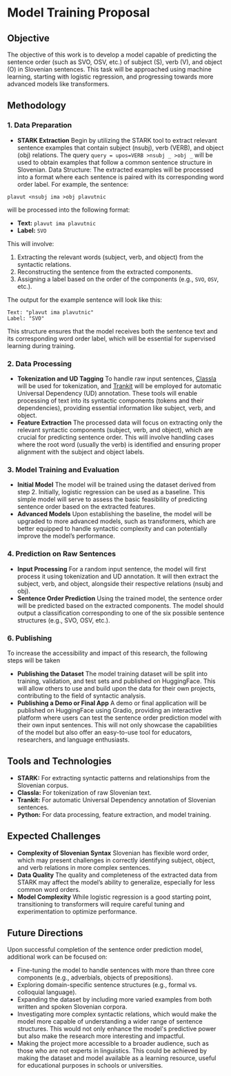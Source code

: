 # Model Training Proposal

## Objective
The objective of this work is to develop a model capable of predicting the sentence order (such as SVO, OSV, etc.) of subject (S), verb (V), and object (O) in Slovenian sentences. This task will be approached using machine learning, starting with logistic regression, and progressing towards more advanced models like transformers.

## Methodology

### 1. Data Preparation
- **STARK Extraction** Begin by utilizing the STARK tool to extract relevant sentence examples that contain subject (nsubj), verb (VERB), and object (obj) relations. The query `query = upos=VERB >nsubj _ >obj _` will be used to obtain examples that follow a common sentence structure in Slovenian.
Data Structure: The extracted examples will be processed into a format where each sentence is paired with its corresponding word order label. For example, the sentence:

`plavut <nsubj ima >obj plavutnic`

will be processed into the following format:
- **Text:** `plavut ima plavutnic`
- **Label:** `SVO`

This will involve:
1. Extracting the relevant words (subject, verb, and object) from the syntactic relations.
2. Reconstructing the sentence from the extracted components.
3. Assigning a label based on the order of the components (e.g., `SVO`, `OSV`, etc.).

The output for the example sentence will look like this:

```
Text: "plavut ima plavutnic"
Label: "SVO"
```
This structure ensures that the model receives both the sentence text and its corresponding word order label, which will be essential for supervised learning during training.

### 2. Data Processing
- **Tokenization and UD Tagging** To handle raw input sentences, [Classla](https://github.com/classla) will be used for tokenization, and [Trankit](https://github.com/nlp-uoregon/trankit) will be employed for automatic Universal Dependency (UD) annotation. These tools will enable processing of text into its syntactic components (tokens and their dependencies), providing essential information like subject, verb, and object.
- **Feature Extraction** The processed data will focus on extracting only the relevant syntactic components (subject, verb, and object), which are crucial for predicting sentence order. This will involve handling cases where the root word (usually the verb) is identified and ensuring proper alignment with the subject and object labels.

### 3. Model Training and Evaluation
- **Initial Model** The model will be trained using the dataset derived from step 2. Initially, logistic regression can be used as a baseline. This simple model will serve to assess the basic feasibility of predicting sentence order based on the extracted features.
- **Advanced Models** Upon establishing the baseline, the model will be upgraded to more advanced models, such as transformers, which are better equipped to handle syntactic complexity and can potentially improve the model’s performance.

### 4. Prediction on Raw Sentences
- **Input Processing** For a random input sentence, the model will first process it using tokenization and UD annotation. It will then extract the subject, verb, and object, alongside their respective relations (nsubj and obj).
- **Sentence Order Prediction** Using the trained model, the sentence order will be predicted based on the extracted components. The model should output a classification corresponding to one of the six possible sentence structures (e.g., SVO, OSV, etc.).

### 6. Publishing
To increase the accessibility and impact of this research, the following steps will be taken

- **Publishing the Dataset** The model training dataset will be split into training, validation, and test sets and published on HuggingFace. This will allow others to use and build upon the data for their own projects, contributing to the field of syntactic analysis.
- **Publishing a Demo or Final App** A demo or final application will be published on HuggingFace using Gradio, providing an interactive platform where users can test the sentence order prediction model with their own input sentences. This will not only showcase the capabilities of the model but also offer an easy-to-use tool for educators, researchers, and language enthusiasts.



## Tools and Technologies
- **STARK:** For extracting syntactic patterns and relationships from the Slovenian corpus.
- **Classla:** For tokenization of raw Slovenian text.
- **Trankit:** For automatic Universal Dependency annotation of Slovenian sentences.
- **Python:** For data processing, feature extraction, and model training.

## Expected Challenges
- **Complexity of Slovenian Syntax** Slovenian has flexible word order, which may present challenges in correctly identifying subject, object, and verb relations in more complex sentences.
- **Data Quality** The quality and completeness of the extracted data from STARK may affect the model’s ability to generalize, especially for less common word orders.
- **Model Complexity** While logistic regression is a good starting point, transitioning to transformers will require careful tuning and experimentation to optimize performance.

## Future Directions
Upon successful completion of the sentence order prediction model, additional work can be focused on:
- Fine-tuning the model to handle sentences with more than three core components (e.g., adverbials, objects of prepositions).
- Exploring domain-specific sentence structures (e.g., formal vs. colloquial language).
- Expanding the dataset by including more varied examples from both written and spoken Slovenian corpora.
- Investigating more complex syntactic relations, which would make the model more capable of understanding a wider range of sentence structures. This would not only enhance the model's predictive power but also make the research more interesting and impactful.
- Making the project more accessible to a broader audience, such as those who are not experts in linguistics. This could be achieved by making the dataset and model available as a learning resource, useful for educational purposes in schools or universities.
